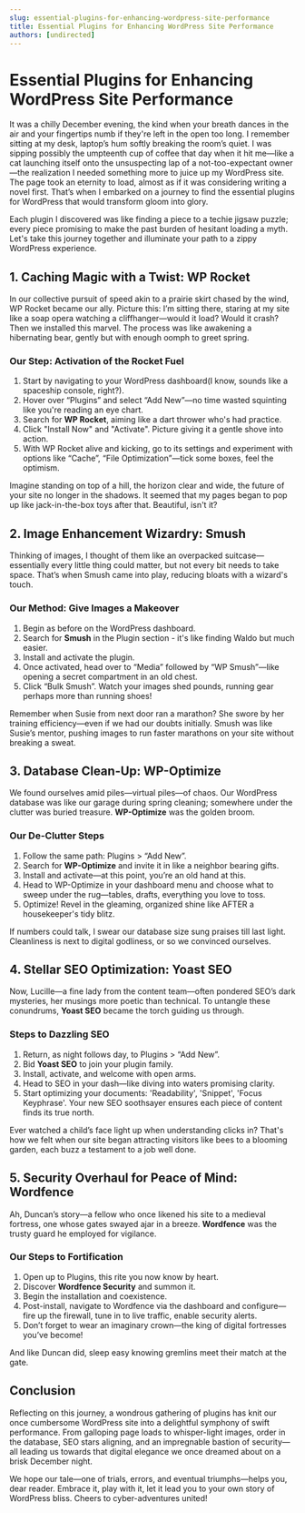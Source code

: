 ```yaml
---
slug: essential-plugins-for-enhancing-wordpress-site-performance
title: Essential Plugins for Enhancing WordPress Site Performance
authors: [undirected]
---
```



# Essential Plugins for Enhancing WordPress Site Performance

It was a chilly December evening, the kind when your breath dances in the air and your fingertips numb if they're left in the open too long. I remember sitting at my desk, laptop’s hum softly breaking the room’s quiet. I was sipping possibly the umpteenth cup of coffee that day when it hit me—like a cat launching itself onto the unsuspecting lap of a not-too-expectant owner—the realization I needed something more to juice up my WordPress site. The page took an eternity to load, almost as if it was considering writing a novel first. That’s when I embarked on a journey to find the essential plugins for WordPress that would transform gloom into glory.

Each plugin I discovered was like finding a piece to a techie jigsaw puzzle; every piece promising to make the past burden of hesitant loading a myth. Let's take this journey together and illuminate your path to a zippy WordPress experience.

## 1. Caching Magic with a Twist: **WP Rocket**

In our collective pursuit of speed akin to a prairie skirt chased by the wind, WP Rocket became our ally. Picture this: I’m sitting there, staring at my site like a soap opera watching a cliffhanger—would it load? Would it crash? Then we installed this marvel. The process was like awakening a hibernating bear, gently but with enough oomph to greet spring.

### Our Step: Activation of the Rocket Fuel

1. Start by navigating to your WordPress dashboard(I know, sounds like a spaceship console, right?).
2. Hover over “Plugins” and select “Add New”—no time wasted squinting like you're reading an eye chart.
3. Search for **WP Rocket**, aiming like a dart thrower who's had practice.
4. Click "Install Now" and "Activate". Picture giving it a gentle shove into action.
5. With WP Rocket alive and kicking, go to its settings and experiment with options like “Cache”, “File Optimization”—tick some boxes, feel the optimism.

Imagine standing on top of a hill, the horizon clear and wide, the future of your site no longer in the shadows. It seemed that my pages began to pop up like jack-in-the-box toys after that. Beautiful, isn't it?

## 2. Image Enhancement Wizardry: **Smush**

Thinking of images, I thought of them like an overpacked suitcase—essentially every little thing could matter, but not every bit needs to take space. That’s when Smush came into play, reducing bloats with a wizard's touch.

### Our Method: Give Images a Makeover

1. Begin as before on the WordPress dashboard.
2. Search for **Smush** in the Plugin section - it's like finding Waldo but much easier.
3. Install and activate the plugin.
4. Once activated, head over to “Media” followed by “WP Smush”—like opening a secret compartment in an old chest.
5. Click “Bulk Smush”. Watch your images shed pounds, running gear perhaps more than running shoes!

Remember when Susie from next door ran a marathon? She swore by her training efficiency—even if we had our doubts initially. Smush was like Susie’s mentor, pushing images to run faster marathons on your site without breaking a sweat.

## 3. Database Clean-Up: **WP-Optimize**

We found ourselves amid piles—virtual piles—of chaos. Our WordPress database was like our garage during spring cleaning; somewhere under the clutter was buried treasure. **WP-Optimize** was the golden broom.

### Our De-Clutter Steps

1. Follow the same path: Plugins > “Add New”.
2. Search for **WP-Optimize** and invite it in like a neighbor bearing gifts.
3. Install and activate—at this point, you’re an old hand at this.
4. Head to WP-Optimize in your dashboard menu and choose what to sweep under the rug—tables, drafts, everything you love to toss.
5. Optimize! Revel in the gleaming, organized shine like AFTER a housekeeper's tidy blitz.

If numbers could talk, I swear our database size sung praises till last light. Cleanliness is next to digital godliness, or so we convinced ourselves.

## 4. Stellar SEO Optimization: **Yoast SEO**

Now, Lucille—a fine lady from the content team—often pondered SEO’s dark mysteries, her musings more poetic than technical. To untangle these conundrums, **Yoast SEO** became the torch guiding us through.

### Steps to Dazzling SEO

1. Return, as night follows day, to Plugins > “Add New”.
2. Bid **Yoast SEO** to join your plugin family.
3. Install, activate, and welcome with open arms.
4. Head to SEO in your dash—like diving into waters promising clarity.
5. Start optimizing your documents: 'Readability', 'Snippet', 'Focus Keyphrase'. Your new SEO soothsayer ensures each piece of content finds its true north.

Ever watched a child’s face light up when understanding clicks in? That's how we felt when our site began attracting visitors like bees to a blooming garden, each buzz a testament to a job well done.

## 5. Security Overhaul for Peace of Mind: **Wordfence**

Ah, Duncan’s story—a fellow who once likened his site to a medieval fortress, one whose gates swayed ajar in a breeze. **Wordfence** was the trusty guard he employed for vigilance.

### Our Steps to Fortification

1. Open up to Plugins, this rite you now know by heart.
2. Discover **Wordfence Security** and summon it.
3. Begin the installation and coexistence.
4. Post-install, navigate to Wordfence via the dashboard and configure—fire up the firewall, tune in to live traffic, enable security alerts.
5. Don’t forget to wear an imaginary crown—the king of digital fortresses you’ve become!

And like Duncan did, sleep easy knowing gremlins meet their match at the gate.

## Conclusion

Reflecting on this journey, a wondrous gathering of plugins has knit our once cumbersome WordPress site into a delightful symphony of swift performance. From galloping page loads to whisper-light images, order in the database, SEO stars aligning, and an impregnable bastion of security—all leading us towards that digital elegance we once dreamed about on a brisk December night.

We hope our tale—one of trials, errors, and eventual triumphs—helps you, dear reader. Embrace it, play with it, let it lead you to your own story of WordPress bliss. Cheers to cyber-adventures united!